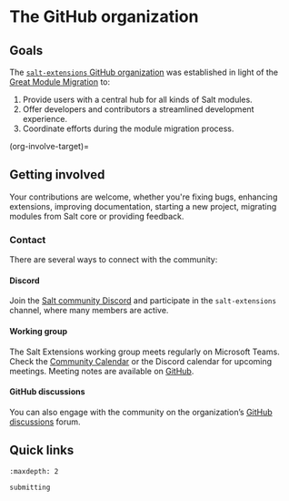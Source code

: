 # The GitHub organization

## Goals

The [`salt-extensions` GitHub organization](gh-org-ref) was established in light of the [Great Module Migration](great-migration-ref) to:

1. Provide users with a central hub for all kinds of Salt modules.
2. Offer developers and contributors a streamlined development experience.
3. Coordinate efforts during the module migration process.

(org-involve-target)=
## Getting involved

Your contributions are welcome, whether you're fixing bugs, enhancing extensions, improving documentation, starting a new project, migrating modules from Salt core or providing feedback.

### Contact

There are several ways to connect with the community:

#### Discord
Join the [Salt community Discord][discord-invite] and participate in the `salt-extensions` channel, where many members are active.

#### Working group
The Salt Extensions working group meets regularly on Microsoft Teams. Check the [Community Calendar](https://saltproject.io/calendar/) or the Discord calendar for upcoming meetings. Meeting notes are available on [GitHub](https://github.com/salt-extensions/community).

#### GitHub discussions
You can also engage with the community on the organization’s [GitHub discussions](https://github.com/orgs/salt-extensions/discussions) forum.

[discord-invite]: https://discord.com/invite/J7b7EscrAs

## Quick links

```{toctree}
:maxdepth: 2

submitting
```
